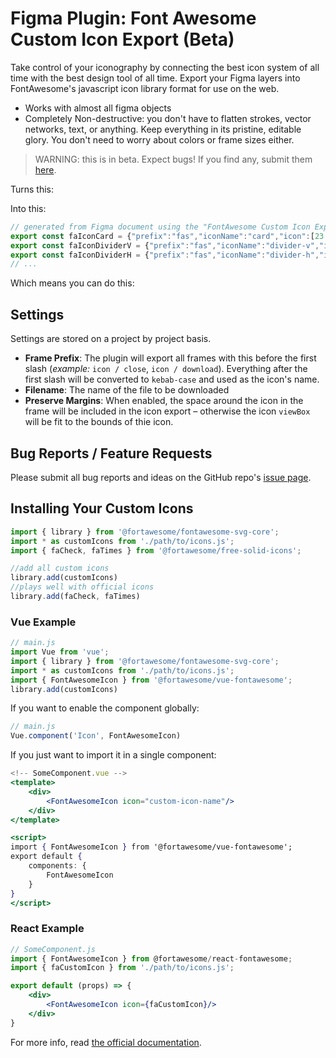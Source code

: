 # Figma Plugin: Font Awesome Custom Icon Export (Beta)

Take control of your iconography by connecting the best icon system of all time with the best design tool of all time. Export your Figma layers into FontAwesome's javascript icon library format for use on the web.

* Works with almost all figma objects
* Completely Non-destructive: you don't have to flatten strokes, vector networks, text, or anything. Keep everything in its pristine, editable glory. You don't need to worry about colors or frame sizes either.

> WARNING: this is in beta. Expect bugs! If you find any, submit them [here](https://github.com/eli-crow/figma-plugin-font-awesome-export/issues).

Turns this:
<!-- image of icons -->

Into this:
``` js
// generated from Figma document using the "FontAwesome Custom Icon Export" plugin
export const faIconCard = {"prefix":"fas","iconName":"card","icon":[23.698854446411133,23.92340087890625,[],"e001","M11.84943,23.9234h-9.84943c-1.10457,0 -2,-0.89543 -2,-2v-19.9234c0,-1.10457 0.89543,-2 2,-2h19.69885c1.10457,0 2,0.89543 2,2v9.9617zM20.69885,3h-17.69885v17.9234h7.34943v-7.9617c0,-1.38071 1.11929,-2.5 2.5,-2.5h7.84943zM13.34943,18.1464l4.64073,-4.6847h-4.64073z"]};
export const faIconDividerV = {"prefix":"fas","iconName":"divider-v","icon":[23.698854446411133,23.92340087890625,[],"e002","M13.34943,3v17.9234h7.34943v-17.9234zM3,3v17.9234h7.34943v-17.9234zM21.69885,0c1.10457,0 2,0.89543 2,2v19.9234c0,1.10457 -0.89543,2 -2,2h-19.69885c-1.10457,0 -2,-0.89543 -2,-2v-19.9234c0,-1.10457 0.89543,-2 2,-2z"]};
export const faIconDividerH = {"prefix":"fas","iconName":"divider-h","icon":[23.923402786254883,23.698856353759766,[],"e003","M20.9234,13.34943l-17.9234,0l0,7.34943h17.9234zM20.9234,3l-17.9234,0l0,7.34943l17.9234,0zM23.9234,21.69886c0,1.10457 -0.89543,2 -2,2h-19.9234c-1.10457,0 -2,-0.89543 -2,-2l0,-19.69885c0,-1.10457 0.89543,-2 2,-2l19.9234,0c1.10457,0 2,0.89543 2,2z"]};
// ...
```

Which means you can do this:
<!-- example gif showing off fontawesome capabilities -->

## Settings
Settings are stored on a project by project basis.
* __Frame Prefix__: The plugin will export all frames with this before the first slash (_example:_ `icon / close`, `icon / download`). Everything after the first slash will be converted to `kebab-case` and used as the icon's name.
* __Filename__: The name of the file to be downloaded 
* __Preserve Margins__: When enabled, the space around the icon in the frame will be included in the icon export – otherwise the icon `viewBox` will be fit to the bounds of thie icon.

## Bug Reports / Feature Requests
Please submit all bug reports and ideas on the GitHub repo's [issue page](https://github.com/eli-crow/figma-plugin-font-awesome-export/issues).

## Installing Your Custom Icons
``` js
import { library } from '@fortawesome/fontawesome-svg-core';
import * as customIcons from './path/to/icons.js';
import { faCheck, faTimes } from '@fortawesome/free-solid-icons';

//add all custom icons
library.add(customIcons)
//plays well with official icons
library.add(faCheck, faTimes)
```

### Vue Example
``` js
// main.js
import Vue from 'vue';
import { library } from '@fortawesome/fontawesome-svg-core';
import * as customIcons from './path/to/icons.js';
import { FontAwesomeIcon } from '@fortawesome/vue-fontawesome';
library.add(customIcons)
```

If you want to enable the component globally:
``` js
// main.js
Vue.component('Icon', FontAwesomeIcon)
```

If you just want to import it in a single component:
``` jsx
<!-- SomeComponent.vue -->
<template>
    <div>
        <FontAwesomeIcon icon="custom-icon-name"/>
    </div>
</template>

<script>
import { FontAwesomeIcon } from '@fortawesome/vue-fontawesome';
export default {
    components: {
        FontAwesomeIcon
    }
}
</script>
```

### React Example
``` jsx
// SomeComponent.js
import { FontAwesomeIcon } from @fortawesome/react-fontawesome;
import { faCustomIcon } from './path/to/icons.js';

export default (props) => {
    <div>
        <FontAwesomeIcon icon={faCustomIcon}/>
    </div>
}
```

For more info, read [the official documentation](ttps://fontawesome.com/how-to-use/on-the-web/advanced/svg-javascript-core).